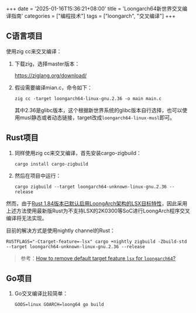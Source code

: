 +++
date = '2025-01-16T15:36:21+08:00'
title = 'Loongarch64新世界交叉编译指南'
categories = ["编程技术"]
tags = ["loongarch", "交叉编译"]
+++

## C语言项目

使用zig cc来交叉编译：

1. 下载zig，选择master版本：

   <https://ziglang.org/download/>

2. 假设需要编译mian.c，命令如下：

   ```shell
   zig cc -target loongarch64-linux-gnu.2.36 -o main main.c
   ```

   其中2.36是glibc版本，这个根据新世界系统的glibc版本自行选择，也可以使用musl静态或者动态链接，target改成`loongarch64-linux-musl`即可。

## Rust项目

1. 同样使用zig cc来交叉编译，首先安装cargo-zigbuild：

   ```shell
   cargo install cargo-zigbuild
   ```

2. 然后在项目中运行：

   ```shell
   cargo zigbuild --target loongarch64-unknown-linux-gnu.2.36 --release
   ```

然而，由于[Rust 1.84版本已默认启用LoongArch架构的LSX目标特性](https://releases.rs/docs/1.84.0/#compatibility-notes)，因此采用上述方法使用最新版Rust为不支持LSX的2K0300等SoC进行LoongArch程序交叉编译将无法实现。

目前的解决方式是使用nightly channel的Rust：

```shell
RUSTFLAGS="-Ctarget-feature=-lsx" cargo +nightly zigbuild -Zbuild-std --target loongarch64-unknown-linux-gnu.2.36 --release
```

> 参考：[How to remove default target feature `lsx` for `loongarch64`?](https://users.rust-lang.org/t/how-to-remove-default-target-feature-lsx-for-loongarch64/124486?u=jmjoy)

## Go项目

1. Go交叉编译比较简单：

   ```shell
   GOOS=linux GOARCH=loong64 go build
   ```
